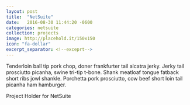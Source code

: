 ```yaml
---
layout: post
title:  "NetSuite"
date:   2016-08-30 11:44:20 -0600
categories: netsuite
collection: projects
image: http://placehold.it/150x150
icon: "fa-dollar"
excerpt_separator: <!--exceprt-->
---
```

Tenderloin ball tip pork chop, doner frankfurter tail alcatra jerky. Jerky tail prosciutto picanha, swine tri-tip t-bone. Shank meatloaf tongue fatback short ribs jowl shankle. Porchetta pork prosciutto, cow beef short loin tail picanha ham hamburger.
<!--exceprt-->

Project Holder for NetSuite